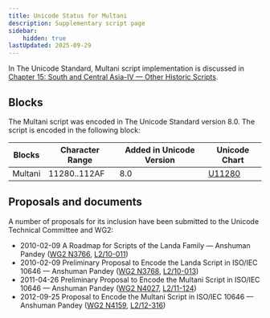 ```yaml
---
title: Unicode Status for Multani
description: Supplementary script page
sidebar:
    hidden: true
lastUpdated: 2025-09-29
---
```


In The Unicode Standard, Multani script implementation is discussed in [Chapter 15: South and Central Asia-IV — Other Historic Scripts](https://www.unicode.org/versions/latest/core-spec/chapter-15/#G95487).

## Blocks

The Multani script was encoded in The Unicode Standard version 8.0. The script is encoded in the following block:

| Blocks | Character Range | Added in Unicode Version | Unicode Chart |
| ------ | --------------- | ------------------------ | ------------- |
| Multani | 11280..112AF | 8.0 | [U11280](http://www.unicode.org/charts/PDF/U11280.pdf) |

## Proposals and documents

A number of proposals for its inclusion have been submitted to the Unicode Technical Committee and WG2:
- 2010-02-09 A Roadmap for Scripts of the Landa Family — Anshuman Pandey     ([WG2 N3766](https://www.unicode.org/wg2/docs/n3766.pdf), [L2/10-011](http://www.unicode.org/cgi-bin/GetMatchingDocs.pl?L2/10-011))
- 2010-02-09 Preliminary Proposal to Encode the Landa Script in ISO/IEC 10646 — Anshuman Pandey ([WG2 N3768](https://www.unicode.org/wg2/docs/n3768.pdf), [L2/10-013](http://www.unicode.org/cgi-bin/GetMatchingDocs.pl?L2/10-013))
- 2011-04-26 Preliminary Proposal to Encode the Multani Script in ISO/IEC 10646 — Anshuman Pandey ([WG2 N4027](https://www.unicode.org/wg2/docs/n4027.pdf), [L2/11-124](http://www.unicode.org/cgi-bin/GetMatchingDocs.pl?L2/11-124))
- 2012-09-25 Proposal to Encode the Multani Script in ISO/IEC 10646 — Anshuman Pandey ([WG2 N4159](https://www.unicode.org/wg2/docs/n4159.pdf), [L2/12-316](http://www.unicode.org/cgi-bin/GetMatchingDocs.pl?L2/12-316))
